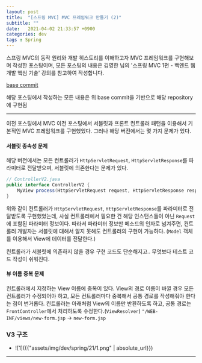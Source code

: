 ```yaml
---
layout: post
title:  "[스프링 MVC] MVC 프레임워크 만들기 (2)"
subtitle: ""
date:   2021-04-02 21:33:57 +0900
categories: dev
tags : Spring
---
```


스프링 MVC의 동작 원리와 개발 히스토리를 이해하고자 MVC 프레임워크를 구현해보며 작성한 포스팅이며, 모든 포스팅의 내용은 김영한 님의 '스프링 MVC 1편 - 백엔드 웹 개발 핵심 기술' 강의를 참고하여 작성합니다.


[base commit]({{"https://github.com/blupine/servlet-practice/commit/c2993fada3f3a5ec0b676eb602642723419e92f9"}})

해당 포스팅에서 작성하는 모든 내용은 위 base commit을 기반으로 해당 repository에 구현됨


------------------------------------------------------------

이전 포스팅에서 MVC 이전 포스팅에서 서블릿과 프론트 컨트롤러 패턴을 이용해서 기본적인 MVC 프레임워크를 구현했었다. 그러나 해당 버전에서는 몇 가지 문제가 있다.

#### 서블릿 종속성 문제
해당 버전에서는 모든 컨트롤러가 `HttpServletRequest`, `HttpServletResponse`를 파라미터로 전달받으며, 서블릿에 의존한다는 문제가 있다. 

```java
// ControllerV2.java
public interface ControllerV2 {
    MyView process(HttpServletRequest request, HttpServletResponse response) throws ServletException, IOException;
}
```

위와 같이 컨트롤러가 `HttpServletRequest`, `HttpServletResponse`를 파라미터로 전달받도록 구현했었는데, 사실 컨트롤러에서 필요한 건 해당 인스턴스들이 아닌 `Request`에 포함된 파라미터 정보이다. 따라서 파라미터 정보만 메소드의 인자로 넘겨주면, 컨트롤러 개발자는 서블릿에 대해서 알지 못해도 컨트롤러의 구현이 가능하다. (`Model` 객체를 이용해서 View에 데이터를 전달한다.)

컨트롤러가 서블릿에 의존하지 않을 경우 구현 코드도 단순해지고.. 무엇보다 테스트 코드 작성이 쉬워진다.

#### 뷰 이름 중복 문제
컨트롤러에서 지정하는 View 이름에 중복이 있다. View의 경로 이름이 바뀔 경우 모든 컨트롤러가 수정되어야 하고, 모든 컨트롤러마다 중복해서 공통 경로를 작성해줘야 한다는 점이 번거롭다. 컨트롤러는 아래처럼 View의 이름만 반환하도록 하고, 공통 경로는 `FrontController`에서 처리하도록 수정한다.(`ViewResolver`)
`"/WEB-INF/views/new-form.jsp` -> `new-form.jsp`

### V3 구조
- ![1]({{"assets/img/dev/spring/21/1.png" | absolute_url}})

-------------------------------------------------------

